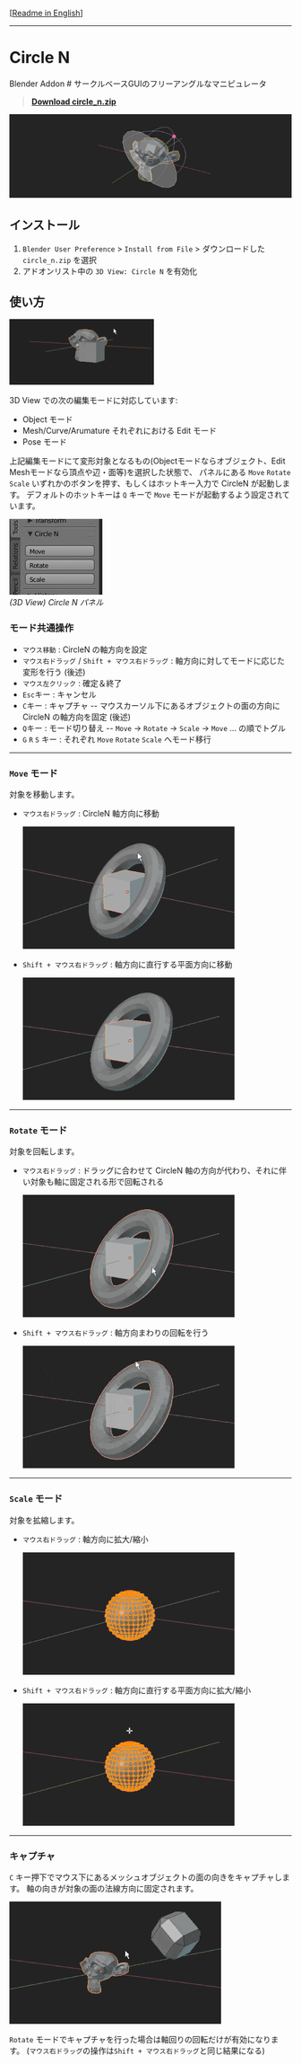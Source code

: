 [[Readme in English](./README.md)]

---

# Circle N

Blender Addon # サークルベースGUIのフリーアングルなマニピュレータ

> [**Download circle_n.zip**]()

![image](./doc/a.jpg)


## インストール
1. `Blender User Preference` > `Install from File` > ダウンロードした `circle_n.zip` を選択
2. アドオンリスト中の `3D View: Circle N` を有効化


## 使い方

![image](./doc/b.gif)

3D View での次の編集モードに対応しています:
- Object モード
- Mesh/Curve/Arumature それぞれにおける Edit モード
- Pose モード

上記編集モードにて変形対象となるもの(Objectモードならオブジェクト、Edit Meshモードなら頂点や辺・面等)を選択した状態で、
パネルにある `Move` `Rotate` `Scale` いずれかのボタンを押す、もしくはホットキー入力で CircleN が起動します。
デフォルトのホットキーは `Q` キーで `Move` モードが起動するよう設定されています。

![image](./doc/panel.jpg) <br>
*(3D View) Circle N パネル*

### モード共通操作
- `マウス移動` : CircleN の軸方向を設定
- `マウス右ドラッグ` / `Shift + マウス右ドラッグ` : 軸方向に対してモードに応じた変形を行う (後述)
- `マウス左クリック` : 確定＆終了
- `Esc`キー : キャンセル
- `C`キー : キャプチャ -- マウスカーソル下にあるオブジェクトの面の方向に CircleN の軸方向を固定 (後述)
- `Q`キー : モード切り替え -- `Move` -> `Rotate` -> `Scale` -> `Move` ... の順でトグル
- `G` `R` `S` キー : それぞれ `Move` `Rotate` `Scale` へモード移行

---

### `Move` モード

対象を移動します。

- `マウス右ドラッグ` : CircleN 軸方向に移動

  ![image](./doc/move1.gif)

- `Shift + マウス右ドラッグ` : 軸方向に直行する平面方向に移動

  ![image](./doc/move2.gif)

---

### `Rotate` モード

対象を回転します。
- `マウス右ドラッグ` : ドラッグに合わせて CircleN 軸の方向が代わり、それに伴い対象も軸に固定される形で回転される

  ![image](./doc/rot1.gif)

- `Shift + マウス右ドラッグ` : 軸方向まわりの回転を行う

  ![image](./doc/rot2.gif)

---

### `Scale` モード

対象を拡縮します。

- `マウス右ドラッグ` : 軸方向に拡大/縮小

  ![image](./doc/scale1.gif)

- `Shift + マウス右ドラッグ` : 軸方向に直行する平面方向に拡大/縮小

  ![image](./doc/scale2.gif)


---

### キャプチャ

`C` キー押下でマウス下にあるメッシュオブジェクトの面の向きをキャプチャします。 軸の向きが対象の面の法線方向に固定されます。

![image](./doc/capt1.gif)

`Rotate` モードでキャプチャを行った場合は軸回りの回転だけが有効になります。
(`マウス右ドラッグ`の操作は`Shift + マウス右ドラッグ`と同じ結果になる)
